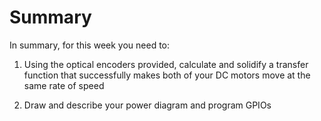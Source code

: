 


# Summary

In summary, for this week you need to:

1. Using the optical encoders provided, calculate and solidify a transfer function that successfully makes both of your DC motors move at the same rate of speed

2. Draw and describe your power diagram and program GPIOs
